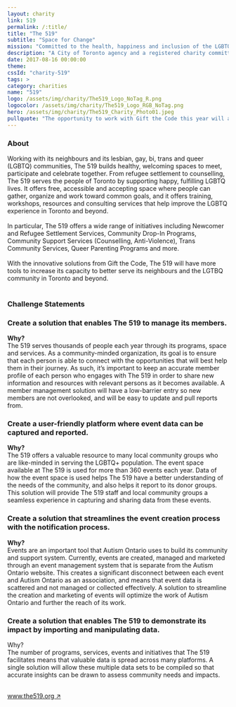 ```yaml
---
layout: charity
link: 519
permalink: /:title/
title: "The 519"
subtitle: "Space for Change"
mission: "Committed to the health, happiness and inclusion of the LGBTQ community in Toronto"
description: "A City of Toronto agency and a registered charity committed to the health, happiness and full participation of the LGBTQ community. Working with the communities The 519 serves, it builds healthy, welcoming spaces to meet, participate and celebrate together."
date: 2017-08-16 00:00:00
theme:
cssId: "charity-519"
tags: >
category: charities
name: "519"
logo: /assets/img/charity/The519_Logo_NoTag_R.png
logocolor: /assets/img/charity/The519_Logo_RGB_NoTag.png
hero: /assets/img/charity/The519_Charity_Photo01.jpeg
pullquote: "The opportunity to work with Gift the Code this year will allow us to increase our capacity to better serve our community and understand opportunities for our program growth. We can’t wait to see the creativity that will allow us to impact our community in more effective ways!"
---
```

<h3 class="charity-anchored-title anchored-title">About</h3>
Working with its neighbours and its lesbian, gay, bi, trans and queer (LGBTQ) communities, The 519 builds healthy, welcoming spaces to meet, participate and celebrate together. From refugee settlement to counselling, The 519 serves the people of Toronto by supporting happy, fulfilling LGBTQ lives. It offers free, accessible and accepting space where people can gather, organize and work toward common goals, and it offers training, workshops, resources and consulting services that help improve the LGBTQ experience in Toronto and beyond.
<br />
<br />
In particular, The 519 offers a wide range of initiatives including Newcomer and Refugee Settlement Services, Community Drop-In Programs, Community Support Services (Counselling, Anti-Violence), Trans Community Services, Queer Parenting Programs and more.
<br />
<br />
With the innovative solutions from Gift the Code, The 519 will have more tools to increase its capacity to  better serve its neighbours and the LGTBQ community in Toronto and beyond.
<br />
<br />
<h3 class="charity-anchored-title anchored-title">Challenge Statements</h3>

<div class="content-accordion">
  <div class="content-accordion-title">
    <span class="content-accordion-triangle-expand"></span>
    <h3>Create a solution that enables The 519 to manage its members.</h3>
  </div>

  <p class="content-accordion-body">
    <b>Why?</b>
    <br />
    The 519 serves thousands of people each year through its programs, space and services. As a community-minded organization, its goal is to ensure that each person is able to connect with the opportunities that will best help them in their journey. As such, it’s important to keep an accurate member profile of each person who engages with The 519 in order to share new information and resources with relevant persons as it becomes available. A member management solution will have a low-barrier  entry so new members are not overlooked, and will be easy to update and pull reports from.
  </p>
</div>

<div class="content-accordion">
  <div class="content-accordion-title">
    <span class="content-accordion-triangle-expand"></span>
    <h3>Create a user-friendly platform where event data can be captured and reported.</h3>
  </div>

  <p class="content-accordion-body">
    <b>Why?</b>
    <br />
    The 519 offers a valuable resource to many local community groups who are like-minded in serving the LGBTQ+ population. The event space available at The 519 is used for more than 360 events each year. Data of how the event space is used helps The 519 have a better understanding of the needs of the community, and also helps it report to its donor groups. This solution will provide The 519 staff and local community groups a seamless experience in capturing and sharing data from these events.
  </p>
</div>

<div class="content-accordion">
  <div class="content-accordion-title">
    <span class="content-accordion-triangle-expand"></span>
    <h3>Create a solution that streamlines the event creation process with the notification process.</h3>
  </div>

  <p class="content-accordion-body">
    <b>Why?</b>
    <br />
    Events are an important tool that Autism Ontario uses to build its community and support system. Currently, events are created, managed and marketed through an event management system that is separate from the Autism Ontario website. This creates a significant disconnect between each event and Autism Ontario as an association, and means that event data is scattered and not managed or collected effectively. A solution to streamline the creation and marketing of events will optimize the work of Autism Ontario and further the reach of its work.
  </p>
</div>

<div class="content-accordion">
  <div class="content-accordion-title">
    <span class="content-accordion-triangle-expand"></span>
    <h3>Create a solution that enables The 519 to demonstrate its impact by importing and manipulating data.</h3>
  </div>

  <p class="content-accordion-body">
    Why?
    <br />
    The number of programs, services, events and initiatives that The 519 facilitates means that valuable data is spread across many platforms. A single solution will allow these multiple data sets to be compiled so that accurate insights can be drawn to assess community needs and impacts.
  </p>
</div>

<br />
<a href="http://www.the519.org/">www.the519.org &#8599;</a>
